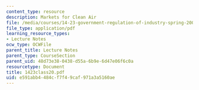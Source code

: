 ```yaml
---
content_type: resource
description: Markets for Clean Air
file: /media/courses/14-23-government-regulation-of-industry-spring-2003/e591abb4484cf7f49caf971a3a5160ae_1423class20.pdf
file_type: application/pdf
learning_resource_types:
- Lecture Notes
ocw_type: OCWFile
parent_title: Lecture Notes
parent_type: CourseSection
parent_uid: 48d73e38-0438-d55a-6b9e-6d47e06f6c0a
resourcetype: Document
title: 1423class20.pdf
uid: e591abb4-484c-f7f4-9caf-971a3a5160ae
---
```


